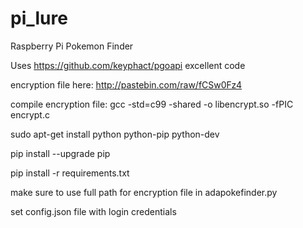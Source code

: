 # pi_lure
Raspberry Pi Pokemon Finder

Uses https://github.com/keyphact/pgoapi excellent code

encryption file here: http://pastebin.com/raw/fCSw0Fz4

compile encryption file: gcc -std=c99 -shared -o libencrypt.so -fPIC encrypt.c

sudo apt-get install python python-pip python-dev

pip install --upgrade pip

pip install -r requirements.txt

make sure to use full path for encryption file in adapokefinder.py

set config.json file with login credentials